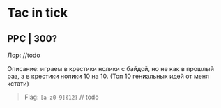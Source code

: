 # Tac in tick
## PPC | 300?

Лор: //todo

Описание: играем в крестики нолики с байдой, но не как в прошлый раз, а в крестики нолики 10 на 10. (Топ 10 гениальных идей от меня кстати)

> Flag: `[a-z0-9]{12}` // todo
